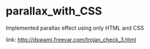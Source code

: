 # parallax_with_CSS

Implemented parallax effect using only HTML and CSS 

link: http://dswami.freevar.com/trojan_check_3.html
